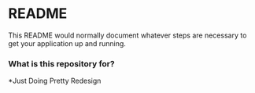 # README #

This README would normally document whatever steps are necessary to get your application up and running.

### What is this repository for? ###

*Just Doing Pretty Redesign